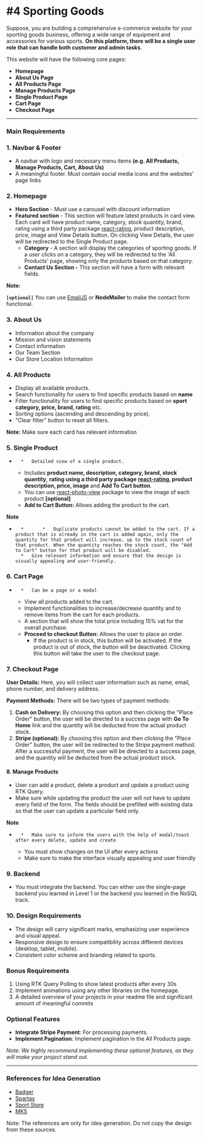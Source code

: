 # #4 Sporting Goods

Suppose, you are building a comprehensive e-commerce website for your sporting goods business, offering a wide range of equipment and accessories for various sports. **On this platform, there will be a single user role that can handle both customer and admin tasks.**

  

This website will have the following core pages:

*   **Homepage**
*   **About Us Page**
*   **All Products Page**
*   **Manage Products Page**
*   **Single Product Page**
*   **Cart Page**
*   **Checkout Page**

  

* * *

### Main Requirements

  

### **1\. Navbar & Footer**

*   A navbar with logo and necessary menu items **(e.g. All Products, Manage Products, Cart, About Us)**
*   A meaningful footer. Must contain social media icons and the websites' page links

  

### 2. **Homepage**

  * **Hero Section** - Must use a carousel with discount information
  * **Featured section** - This section will feature latest products in card view. Each card will have product name, category, stock quantity, brand, rating using a third party package [react-rating](https://www.npmjs.com/package/react-rating), product description, price, image and View Details button. On clicking View Details, the user will be redirected to the Single Product page.
    *   **Category** \- A section will display the categories of sporting goods. If a user clicks on a category, they will be redirected to the 'All Products' page, showing only the products based on that category.
    *   **Contact Us Section -** This section will have a form with relevant fields.

  

**Note:**

**`[optional]`** You can use [EmailJS](https://www.emailjs.com/) or **NodeMailer** to make the contact form functional.

  

### 3\. **About Us**

  *   Information about the company
  *   Mission and vision statements
  *   Contact information
  *   Our Team Section
  *   Our Store Location Information

  

### 4\. **All Products**

  * Display all available products.
  * Search functionality for users to find specific products based on **name**
  * Filter functionality for users to find specific products based on **sport category, price, brand, rating** etc.
  * Sorting options (ascending and descending by price).
  * "Clear filter" button to reset all filters.

  

**Note:** Make sure each card has relevant information

  

### 5\. **Single Product**

*       *   Detailed view of a single product.
    *   Includes **product name, description, category, brand, stock quantity**, **rating using a third party package** [**react-rating**](https://www.npmjs.com/package/react-rating)**, product description, price, image** and **Add To Cart button**.
    *   You can use [react-photo-view](https://github.com/MinJieLiu/react-photo-view) package to view the image of each product **\[optional\]**
    *   **Add to Cart Button:** Allows adding the product to the cart.

**Note**

*       *       *   Duplicate products cannot be added to the cart. If a product that is already in the cart is added again, only the quantity for that product will increase, up to the stock count of that product. When the quantity reaches the stock count, the "Add to Cart" button for that product will be disabled.
        *   Give relevant information and ensure that the design is visually appealing and user-friendly.

  

### 6\. **Cart Page**

*       *   Can be a page or a modal
    *   View all products added to the cart.
    *   Implement functionalities to increase/decrease quantity and to remove items from the cart for each products.
    *   A section that will show the total price including 15% vat for the overall purchase.
    *   **Proceed to checkout Button:** Allows the user to place an order.
        *   If the product is in stock, this button will be activated. If the product is out of stock, the button will be deactivated. Clicking this button will take the user to the checkout page.

  

### **7\. Checkout Page**

  

**User Details:** Here, you will collect user information such as name, email, phone number, and delivery address.

  

**Payment Methods:** There will be two types of payment methods:

1. **Cash on Delivery:** By choosing this option and then clicking the "Place Order" button, the user will be directed to a success page with **Go To Home** link and the quantity will be deducted from the actual product stock.
2. **Stripe (optional):** By choosing this option and then clicking the "Place Order" button, the user will be redirected to the Stripe payment method. After a successful payment, the user will be directed to a success page, and the quantity will be deducted from the actual product stock.

  

#### 8\. Manage Products

*   User can add a product, delete a product and update a product using RTK Query.
*   Make sure while updating the product the user will not have to update every field of the form. The fields should be prefilled with existing data so that the user can update a particular field only.

  

**Note**

*       *   Make sure to inform the users with the help of modal/toast after every delete, update and create
    *   You must show changes on the UI after every actions
    *   Make sure to make the interface visually appealing and user friendly

  

### 9\. Backend

*   You must integrate the backend. You can either use the single-page backend you learned in Level 1 or the backend you learned in the NoSQL track.

  

### 10\. Design Requirements

  

*   The design will carry significant marks, emphasizing user experience and visual appeal.
*   Responsive design to ensure compatibility across different devices (desktop, tablet, mobile).
*   Consistent color scheme and branding related to sports.

  

### Bonus Requirements

1. Using RTK Query Polling to show latest products after every 30s
2. Implement animations using any other libraries on the homepage.
3. A detailed overview of your projects in your readme file and significant amount of meaningful commits

  

### Optional Features

*   **Integrate Stripe Payment**: For processing payments.
*   **Implement Pagination**: Implement pagination in the All Products page.

  

_Note: We highly recommend implementing these optional features, as they will make your project stand out._

  

* * *

  

### **References for Idea Generation**

  

*   [Badger](https://www.bsgsports.com/)
*   [Spartax](https://websitedemos.net/sports-wear-store-04/?customize=template)
*   [Sport Store](https://ordasoft.com/demo.php?view=pc&t=Sport%20store)
*   [MKS](https://mkscricket.com/)

  

Note: The references are only for idea generation. Do not copy the design from these sources.
